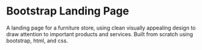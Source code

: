 # Bootstrap Landing Page
A landing page for a furniture store, using clean visually appealing design to draw attention to important products and services. Built from scratch using bootstrap, html, and css.
